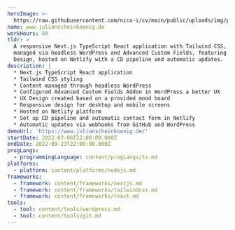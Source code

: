 ```yaml
---
heroImage: >-
  https://raw.githubusercontent.com/nico-i/cv/main/public/uploads/img/projects/scheinkoenig/1080-scheinkoenig.png
name: www.julianscheinkoenig.de
workHours: 80
tldr: >
  A responsive Next.js TypeScript React application with Tailwind CSS, content
  managed via headless WordPress and Advanced Custom Fields, featuring custom UX
  Design, hosted on Netlify with a CD pipeline and automatic updates.
description: |
  * Next.js TypeScript React application
  * Tailwind CSS styling
  * Content managed through headless WordPress
  * Configured Advanced Custom Fields Addon in WordPress a better UX
  * UX Design created based on a provided mood board
  * Responsive design for desktop and mobile screens
  * Hosted on Netlify platform
  * Set up CD pipeline and automatic contact form in Netlify
  * Automatic updates via webhooks from GitHub and WordPress
demoUrl: 'https://www.julianscheinkoenig.de/'
startDate: 2022-07-06T22:00:00.000Z
endDate: 2022-09-23T22:00:00.000Z
progLangs:
  - programmingLanguage: content/progLangs/ts.md
platforms:
  - platform: content/platforms/nodejs.md
frameworks:
  - framework: content/frameworks/nextjs.md
  - framework: content/frameworks/tailwindcss.md
  - framework: content/frameworks/react.md
tools:
  - tool: content/tools/wordpress.md
  - tool: content/tools/git.md
---
```


